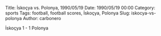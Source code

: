 Title: İskoçya vs. Polonya, 1990/05/19
Date: 1990/05/19 00:00
Category: sports
Tags: football, football scores, İskoçya, Polonya
Slug: iskocya-vs-polonya
Author: carbonero


İskoçya 1 - 1 Polonya
